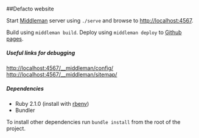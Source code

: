 ##Defacto website

Start [Middleman](https://middlemanapp.com) server using `./serve` and browse to [http://localhost:4567](http://localhost:4567).

Build using `middleman build`. Deploy using `middleman deploy` to [Github pages](http://dev.defacto.nl/website/).

##### Useful links for debugging

[http://localhost:4567/__middleman/config/](http://localhost:4567/__middleman/config/)   
[http://localhost:4567/__middleman/sitemap/](http://localhost:4567/__middleman/sitemap/)

##### Dependencies

- Ruby 2.1.0 (install with [rbenv](https://github.com/sstephenson/rbenv))
- Bundler

To install other dependencies run `bundle install` from the root of the project.
